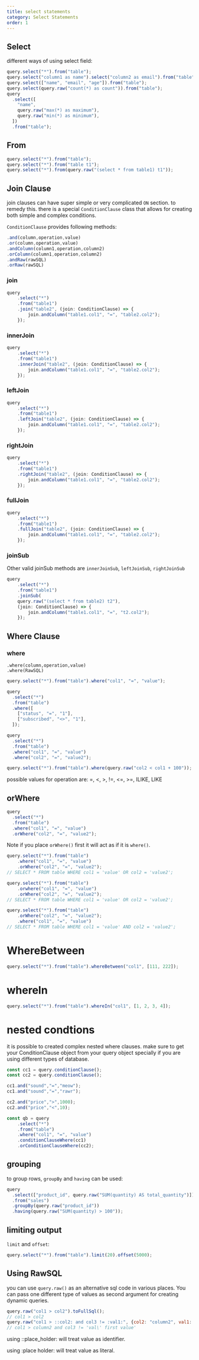 ```yaml
---
title: select statements
category: Select Statements
order: 1
---
```


## Select

different ways of using select field:

```javascript
query.select("*").from("table");
query.select("column1 as name").select("column2 as email").from("table");
query.select(["name", "email", "age"]).from("table");
query.select(query.raw("count(*) as count")).from("table");
query
  .select([
    "name",
    query.raw("max(*) as maximum"),
    query.raw("min(*) as minimum"),
  ])
  .from("table");
```

## From

```javascript
query.select("*").from("table");
query.select("*").from("table t1");
query.select("*").from(query.raw("(select * from table1) t1"));
```

## Join Clause

join clauses can have super simple or very complicated `ON` section. to remedy this. there is a special `ConditionClause` class that allows for creating both simple and complex conditions.

`ConditionClause` provides following methods:

```javascript
.and(column,operation,value)
.or(column,operation,value)
.andColumn(column1,operation,column2)
.orColumn(column1,operation,column2)
.andRaw(rawSQL)
.orRaw(rawSQL)

```

### join

```javascript
query
    .select("*")
    .from("table1")
    .join("table2", (join: ConditionClause) => {
        join.andColumn("table1.col1", "=", "table2.col2");
    });
```

### innerJoin

```javascript
query
    .select("*")
    .from("table1")
    .innerJoin("table2", (join: ConditionClause) => {
        join.andColumn("table1.col1", "=", "table2.col2");
    });
```

### leftJoin

```javascript
query
    .select("*")
    .from("table1")
    .leftJoin("table2", (join: ConditionClause) => {
        join.andColumn("table1.col1", "=", "table2.col2");
    });
```

### rightJoin

```javascript
query
    .select("*")
    .from("table1")
    .rightJoin("table2", (join: ConditionClause) => {
        join.andColumn("table1.col1", "=", "table2.col2");
    });
```

### fullJoin

```javascript
query
    .select("*")
    .from("table1")
    .fullJoin("table2", (join: ConditionClause) => {
        join.andColumn("table1.col1", "=", "table2.col2");
    });
```

### joinSub

Other valid joinSub methods are `innerJoinSub`, `leftJoinSub`, `rightJoinSub`

```javascript
query
    .select("*")
    .from("table1")
    .joinSub(
    query.raw("(select * from table2) t2"),
    (join: ConditionClause) => {
        join.andColumn("table1.col1", "=", "t2.col2");
    });
```

###

## Where Clause

### where

```
.where(column,operation,value)
.where(RawSQL)
```

```javascript
query.select("*").from("table").where("col1", "=", "value");

query
  .select("*")
  .from("table")
  .where([
    ["status", "=", "1"],
    ["subscribed", "<>", "1"],
  ]);

query
  .select("*")
  .from("table")
  .where("col1", "=", "value")
  .where("col2", "=", "value2");

query.select("*").from("table").where(query.raw("col2 < col1 + 100"));


```

possible values for operation are: =, <, >, !=, <=, >=, ILIKE, LIKE

## orWhere

```javascript
query
  .select("*")
  .from("table")
  .where("col1", "=", "value")
  .orWhere("col2", "=", "value2");
```

Note if you place `orWhere()` first it will act as if it is `where()`.

```javascript
query.select("*").from("table")
    .where("col1", "=", "value")
    .orWhere("col2", "=", "value2");
// SELECT * FROM table WHERE col1 = 'value' OR col2 = 'value2';

query.select("*").from("table")
    .orwhere("col1", "=", "value")
    .orWhere("col2", "=", "value2");
// SELECT * FROM table WHERE col1 = 'value' OR col2 = 'value2';

query.select("*").from("table")
    .orWhere("col2", "=", "value2");
    .where("col1", "=", "value")
// SELECT * FROM table WHERE col1 = 'value' AND col2 = 'value2';
```

# WhereBetween

```javascript
query.select("*").from("table").whereBetween("col1", [111, 222]);
```

# whereIn

```javascript
query.select("*").from("table").whereIn("col1", [1, 2, 3, 4]);
```

# nested condtions

it is possible to created complex nested where clauses. make sure to get your ConditionClause object from your query object specially if you are using different types of database.

```javascript
const cc1 = query.conditionClause();
const cc2 = query.conditionClause();

cc1.and("sound","=","meow");
cc1.and("sound","=","rawr");

cc2.and("price",">",1000);
cc2.and("price","<",10);

const qb = query
    .select("*")
    .from("table")
    .where("col1", "=", "value")
    .conditionClauseWhere(cc1)
    .orConditionClauseWhere(cc2);
```
## grouping

to group rows, `groupBy` and `having` can be used:

```javascript
query
  .select(["product_id", query.raw("SUM(quantity) AS total_quantity")])
  .from("sales")
  .groupBy(query.raw("product_id"))
  .having(query.raw("SUM(quantity) > 100"));
```

## limiting output

`limit` and `offset`:

```javascript
query.select("*").from("table").limit(20).offset(5000);
```

## Using RawSQL

you can use `query.raw()` as an alternative sql code in various places. You can pass one different type of values as second argument for creating dynamic queries.

```javascript
query.raw("col1 > col2").toFullSql();
// col1 > col2
query.raw("col1 > ::col2: and col3 != :val1:", {col2: "column2", val1: "val's first value"}).toFullSQL();
// col1 > column2 and col3 != 'val\' first value'
```

using ::place_holder: will treat value as identifier.

using :place holder: will treat value as literal.